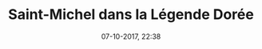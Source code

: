 ---
title: Saint-Michel dans la Légende Dorée
menu: légende dorée
created: 17-07-2017, 12:59
date: 07-10-2017, 22:38
modified: 15-10-2017, 17:37
itempage: Article
taxonomy:
    category: [docs, fr]
content:
    items:
       '@taxonomy':
         category: [legende-doree, fr]
    order:
        by: default
        dir: asc
    limit: 1
    pagination: true
metadata:
   description: "Présentation du chapître 141 “Saint Michel” de la Légende Dorée de Jacques de Voragine (1275) relatif au Mont Saint-Michel"
   keywords: "Archange Michel,　Saint Michel, Légende Dorée, 141, Mont-Saint-Michel, Jacques De Voragine"
   image: legende-doree_700x883.jpg
   image_height: 700
   image_width: 883
   image_title: "La Fête de l'Archange, Les Très Riches Heures du duc de Berry"
   image_legend: "Enliminure extraite de la partie « Les Heures de l'année liturgique » du livre de prière « Les Très Riches Heures du duc de Berry » réalisé entre 1411 et 1416 pour le Duc Jean Ier de Berry et actuellement conservé au musée Condé à Chantilly (France) sous la cote Ms. 65 par les frères de Limbourg et représentant le Combat entre l'Archange Saint-Michel et le dragon au dessus du Mont Saint-Michel, à marée basse. Sept anges entourent la miniature et observent la scène dans des médaillons entourés de nuages argentés. L'un d'entre eux, en bas à gauche, tient l'écu du duc de Berry"
   'twitter:card': summary
significantlinks: ["https://github.com/tidiview/francois-vidit.com/blob/develop/user/sites/docs/pages/01.home/04.mont-saint-michel/01.arch-michel/04.lengende-doree/docs.fr.md"]
specialty: ["Histoire de France", "Religion", "Histoire biblique", "foi", "Légende Dorée", "Archange Michel", "Saint-Michel", "Mont-Saint-Michel", "Jacques De Voragine"]
shortcode-core:
   active: true
sitemap:
   changefreq: daily
   priority: 0.9
---